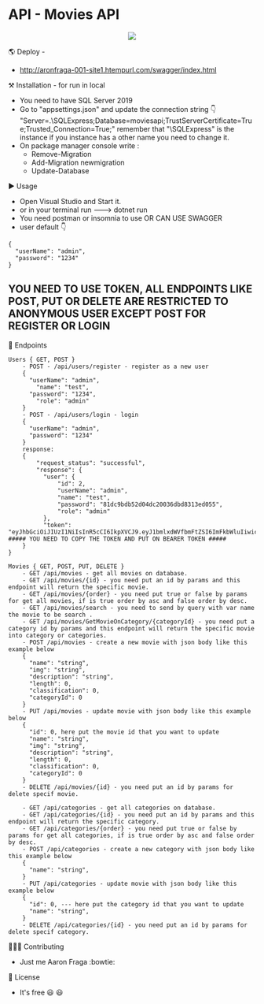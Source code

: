 # API - Movies API

<p align="center">
    <img src="https://skillicons.dev/icons?i=git,cs,dotnet,azure,visualstudio" />
</p>

🌎 Deploy -  

 - http://aronfraga-001-site1.htempurl.com/swagger/index.html

 ⚒️ Installation - for run in local

 - You need to have SQL Server 2019
 - Go to "appsettings.json" and update the connection string 👇
    "Server=.\\SQLExpress;Database=moviesapi;TrustServerCertificate=True;Trusted_Connection=True;"
        remember that "\\SQLExpress" is the instance if you instance has a other name you need to change it.
 - On package manager console write :
   - Remove-Migration
   - Add-Migration newmigration
   - Update-Database

▶️ Usage 

 - Open Visual Studio and Start it.
 - or in your terminal run ---> dotnet run 
 - You need postman or insomnia to use OR CAN USE SWAGGER
 - user default 👇
````
{
  "userName": "admin",
  "password": "1234"
}
````

## YOU NEED TO USE TOKEN, ALL ENDPOINTS LIKE POST, PUT OR DELETE ARE RESTRICTED TO ANONYMOUS USER EXCEPT POST FOR REGISTER OR LOGIN

📍 Endpoints
````
Users { GET, POST }
    - POST - /api/users/register - register as a new user
    {
      "userName": "admin", 
	    "name": "test",
      "password": "1234",
	    "role": "admin"
    }
    - POST - /api/users/login - login
    {
      "userName": "admin",
      "password": "1234"
    }
    response: 
    {
	    "request_status": "successful",
	    "response": {
		  "user": {
			  "id": 2,
			  "userName": "admin",
			  "name": "test",
			  "password": "81dc9bdb52d04dc20036dbd8313ed055",
			  "role": "admin"
		  },
		  "token": "eyJhbGciOiJIUzI1NiIsInR5cCI6IkpXVCJ9.eyJ1bmlxdWVfbmFtZSI6ImFkbWluIiwicm9sZSI6ImFkbWluIiwibmJmIjoxNjczMTIwMzc5LCJleHAiOjE2NzM3MjUxNzksImlhdCI6MTY3MzEyMDM3OX0.Om36PyCnj4Ky_kb5FfwbHc089ObEy331PcAsuTg64Sw" ##### YOU NEED TO COPY THE TOKEN AND PUT ON BEARER TOKEN #####
	}
}
````
````
Movies { GET, POST, PUT, DELETE }
    - GET /api/movies - get all movies on database.
    - GET /api/movies/{id} - you need put an id by params and this endpoint will return the specific movie.
    - GET /api/movies/{order} - you need put true or false by params for get all movies, if is true order by asc and false order by desc.
    - GET /api/movies/search - you need to send by query with var name the movie to be search .
    - GET /api/movies/GetMovieOnCategory/{categoryId} - you need put a category id by params and this endpoint will return the specific movie into category or categories.
    - POST /api/movies - create a new movie with json body like this example below
    {
      "name": "string",
      "img": "string",
      "description": "string",
      "length": 0,
      "classification": 0,
      "categoryId": 0
    }
    - PUT /api/movies - update movie with json body like this example below
    {
      "id": 0, here put the movie id that you want to update
      "name": "string",
      "img": "string",
      "description": "string",
      "length": 0,
      "classification": 0,
      "categoryId": 0
    }
    - DELETE /api/movies/{id} - you need put an id by params for delete specif movie.
````
````
    - GET /api/categories - get all categories on database.
    - GET /api/categories/{id} - you need put an id by params and this endpoint will return the specific category.
    - GET /api/categories/{order} - you need put true or false by params for get all categories, if is true order by asc and false order by desc.
    - POST /api/categories - create a new category with json body like this example below
    {
      "name": "string",
    }
    - PUT /api/categories - update movie with json body like this example below
    {
      "id": 0, --- here put the category id that you want to update
      "name": "string",
    }
    - DELETE /api/categories/{id} - you need put an id by params for delete specif category.
````

🧗🏽‍♂️ Contributing

 - Just me Aaron Fraga :bowtie:

🔖 License

 - It's free :smiley: :smiley:
